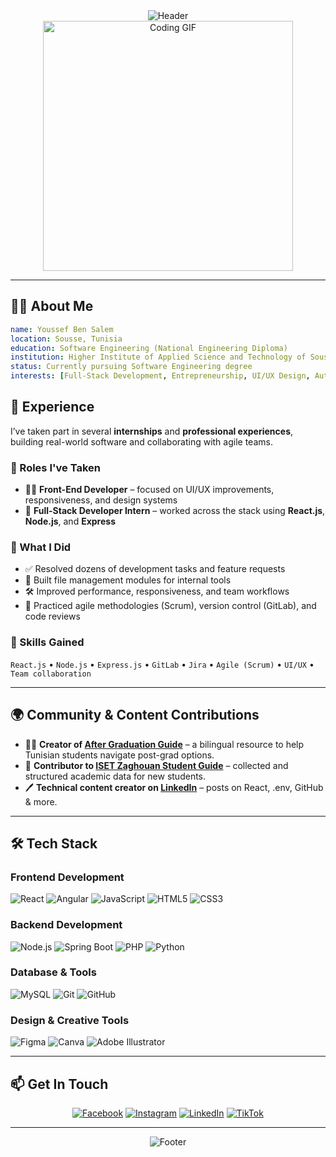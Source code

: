 <div align="center">
  <img src="https://capsule-render.vercel.app/api?type=waving&color=gradient&customColorList=0,2,2,5,30&height=200&section=header&text=Hey%20Everyone!%20I'm%20Youssef%20🕹️&fontSize=60&animation=fadeIn&fontAlignY=38&desc=Full-Stack%20Developer%20|%20Software%20Engineering%20Student%20|%20Entrepreneur&descAlignY=60&descAlign=50" alt="Header" />
</div>

<div align="center">
  <img src="https://media1.giphy.com/media/v1.Y2lkPTc5MGI3NjExdGZqcmIxZDVjMmVpamxuOG1uY2o3bTI5aHJ0NnIzbmZqNHMwbWZ1dyZlcD12MV9pbnRlcm5hbF9naWZfYnlfaWQmY3Q9Zw/Lny6Rw04nsOOc/giphy.gif" width="400" alt="Coding GIF"/>
</div>

---

## 👨‍💻 About Me

```yaml
name: Youssef Ben Salem
location: Sousse, Tunisia
education: Software Engineering (National Engineering Diploma)
institution: Higher Institute of Applied Science and Technology of Sousse (ISSATSO)
status: Currently pursuing Software Engineering degree
interests: [Full-Stack Development, Entrepreneurship, UI/UX Design, Automation]
```

## 💼 Experience

I’ve taken part in several **internships** and **professional experiences**, building real-world software and collaborating with agile teams.

### 🧩 Roles I've Taken
- 👨‍💻 **Front-End Developer** – focused on UI/UX improvements, responsiveness, and design systems
- 🔁 **Full-Stack Developer Intern** – worked across the stack using **React.js**, **Node.js**, and **Express**

### 🚀 What I Did
- ✅ Resolved dozens of development tasks and feature requests
- 📂 Built file management modules for internal tools
- 🛠️ Improved performance, responsiveness, and team workflows
- 🔁 Practiced agile methodologies (Scrum), version control (GitLab), and code reviews

### 🧠 Skills Gained
`React.js` • `Node.js` • `Express.js` • `GitLab` • `Jira` • `Agile (Scrum)` • `UI/UX` • `Team collaboration`


---

## 🌍 Community & Content Contributions

- 👨‍🎓 **Creator of [After Graduation Guide](https://after-graduation.vercel.app)** – a bilingual resource to help Tunisian students navigate post-grad options.
- 🧭 **Contributor to [ISET Zaghouan Student Guide](https://protective-harmony-573.notion.site/Guide-ISET-Zaghouan-b146cd4c35f44b43b40a3a974aed2924)** – collected and structured academic data for new students.
- 🖊️ **Technical content creator on [LinkedIn](https://linkedin.com/in/youssef-ben-salem)** – posts on React, .env, GitHub & more.

---

## 🛠️ Tech Stack

### Frontend Development
![React](https://img.shields.io/badge/React-20232A?style=flat-square&logo=react&logoColor=61DAFB)
![Angular](https://img.shields.io/badge/Angular-DD0031?style=flat-square&logo=angular&logoColor=white)
![JavaScript](https://img.shields.io/badge/JavaScript-323330?style=flat-square&logo=javascript&logoColor=F7DF1E)
![HTML5](https://img.shields.io/badge/HTML5-E34F26?style=flat-square&logo=html5&logoColor=white)
![CSS3](https://img.shields.io/badge/CSS3-1572B6?style=flat-square&logo=css3&logoColor=white)

### Backend Development
![Node.js](https://img.shields.io/badge/Node.js-43853D?style=flat-square&logo=node.js&logoColor=white)
![Spring Boot](https://img.shields.io/badge/Spring_Boot-6DB33F?style=flat-square&logo=spring-boot&logoColor=white)
![PHP](https://img.shields.io/badge/PHP-777BB4?style=flat-square&logo=php&logoColor=white)
![Python](https://img.shields.io/badge/Python-3776AB?style=flat-square&logo=python&logoColor=white)

### Database & Tools
![MySQL](https://img.shields.io/badge/MySQL-00000F?style=flat-square&logo=mysql&logoColor=white)
![Git](https://img.shields.io/badge/Git-F05032?style=flat-square&logo=git&logoColor=white)
![GitHub](https://img.shields.io/badge/GitHub-100000?style=flat-square&logo=github&logoColor=white)

### Design & Creative Tools
![Figma](https://img.shields.io/badge/Figma-F24E1E?style=flat-square&logo=figma&logoColor=white)
![Canva](https://img.shields.io/badge/Canva-%2300C4CC.svg?style=flat-square&logo=Canva&logoColor=white)
![Adobe Illustrator](https://img.shields.io/badge/Adobe%20Illustrator-FF9A00?style=flat-square&logo=adobe%20illustrator&logoColor=white)


---

## 📫 Get In Touch

<div align="center">
  
[![Facebook](https://img.shields.io/badge/Facebook-%231877F2.svg?logo=Facebook&logoColor=white)](https://www.facebook.com/profile.php?id=100011087377023)
[![Instagram](https://img.shields.io/badge/Instagram-%23E4405F.svg?logo=Instagram&logoColor=white)](https://instagram.com/youssef_ben_selem)
[![LinkedIn](https://img.shields.io/badge/LinkedIn-%230077B5.svg?logo=linkedin&logoColor=white)](https://www.linkedin.com/in/youssef-ben-salem)
[![TikTok](https://img.shields.io/badge/TikTok-%23000000.svg?logo=TikTok&logoColor=white)](https://tiktok.com/@_majara_)

</div>

---

<div align="center">
  <img src="https://capsule-render.vercel.app/api?type=waving&color=gradient&customColorList=0,2,2,5,30&height=100&section=footer&text=Thanks%20for%20visiting!%20🚀&fontSize=30&animation=fadeIn&fontAlignY=38" alt="Footer" />
</div>

